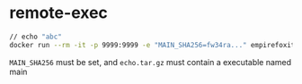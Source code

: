 # remote-exec

```bash
// echo "abc"
docker run --rm -it -p 9999:9999 -e "MAIN_SHA256=fw34ra..." empirefoxit/remote-exec http://xxx/echo.tar.gz "abc"
```

`MAIN_SHA256` must be set, and `echo.tar.gz` must contain a executable named main
